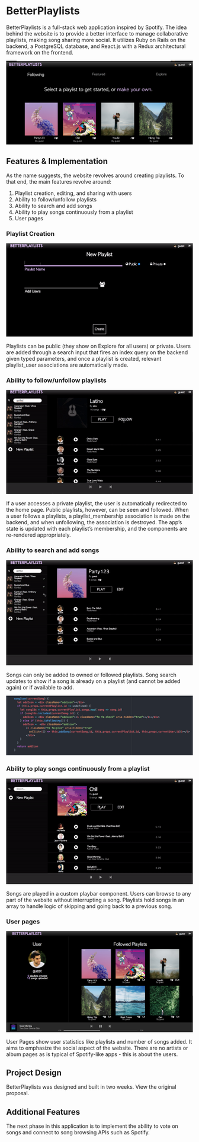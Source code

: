 # BetterPlaylists

[BetterPlaylists Live]: https://betterplaylists.herokuapp.com/#/

BetterPlaylists is a full-stack web application inspired by Spotify. The idea behind the website is to provide a better interface to manage collaborative playlists, making song sharing more social. It utilizes Ruby on Rails on the backend, a PostgreSQL database, and React.js with a Redux architectural framework on the frontend.  

![homepage](docs/screencasts/homepage.png)


## Features & Implementation

As the name suggests, the website revolves around creating playlists. To that end, the main features revolve around:

<ol>
  <li>Playlist creation, editing, and sharing with users</li>
  <li>Ability to follow/unfollow playlists</li>
  <li>Ability to search and add songs</li>
  <li>Ability to play songs continuously from a playlist</li>
  <li>User pages</li>
</ol>


### Playlist Creation

![demo](docs/screencasts/make_playlist.gif)

Playlists can be public (they show on Explore for all users) or private. Users are added through a search input that fires an index query on the backend given typed parameters, and once a playlist is created, relevant playlist_user associations are automatically made.

### Ability to follow/unfollow playlists

![demo](docs/screencasts/follow.gif)

If a user accesses a private playlist, the user is automatically redirected to the home page. Public playlists, however, can be seen and followed. When a user follows a playlists, a playlist_membership association is made on the backend, and when unfollowing, the association is destroyed. The app’s state is updated with each playlist’s membership, and the components are re-rendered appropriately.


### Ability to search and add songs

![demo](docs/screencasts/addsong.gif)

Songs can only be added to owned or followed playlists. Song search updates to show if a song is already on a playlist (and cannot be added again) or if available to add.

![song_icon_code](docs/screencasts/addicon.png)


### Ability to play songs continuously from a playlist

![demo](docs/screencasts/playsong.gif)

Songs are played in a custom playbar component. Users can browse to any part of the website without interrupting a song. Playlists hold songs in an array to handle logic of skipping and going back to a previous song.

### User pages

![homepage](docs/screencasts/userpage.png)

User Pages show user statistics like playlists and number of songs added. It aims to emphasize the social aspect of the website. There are no artists or album pages as is typical of Spotify-like apps - this is about the users.

## Project Design

BetterPlaylists was designed and built in two weeks. View the original proposal.


## Additional Features

The next phase in this application is to implement the ability to vote on songs and connect to song browsing APIs such as Spotify.
